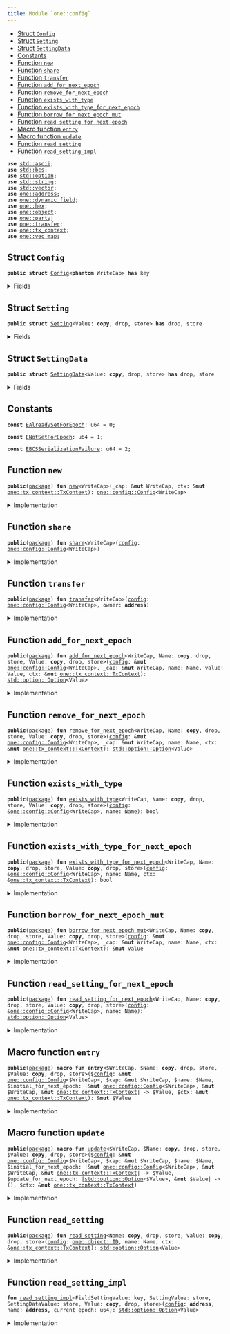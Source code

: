 ```yaml
---
title: Module `one::config`
---
```




-  [Struct `Config`](#sui_config_Config)
-  [Struct `Setting`](#sui_config_Setting)
-  [Struct `SettingData`](#sui_config_SettingData)
-  [Constants](#@Constants_0)
-  [Function `new`](#sui_config_new)
-  [Function `share`](#sui_config_share)
-  [Function `transfer`](#sui_config_transfer)
-  [Function `add_for_next_epoch`](#sui_config_add_for_next_epoch)
-  [Function `remove_for_next_epoch`](#sui_config_remove_for_next_epoch)
-  [Function `exists_with_type`](#sui_config_exists_with_type)
-  [Function `exists_with_type_for_next_epoch`](#sui_config_exists_with_type_for_next_epoch)
-  [Function `borrow_for_next_epoch_mut`](#sui_config_borrow_for_next_epoch_mut)
-  [Function `read_setting_for_next_epoch`](#sui_config_read_setting_for_next_epoch)
-  [Macro function `entry`](#sui_config_entry)
-  [Macro function `update`](#sui_config_update)
-  [Function `read_setting`](#sui_config_read_setting)
-  [Function `read_setting_impl`](#sui_config_read_setting_impl)


<pre><code><b>use</b> <a href="../std/ascii.md#std_ascii">std::ascii</a>;
<b>use</b> <a href="../std/bcs.md#std_bcs">std::bcs</a>;
<b>use</b> <a href="../std/option.md#std_option">std::option</a>;
<b>use</b> <a href="../std/string.md#std_string">std::string</a>;
<b>use</b> <a href="../std/vector.md#std_vector">std::vector</a>;
<b>use</b> <a href="../sui/address.md#sui_address">one::address</a>;
<b>use</b> <a href="../sui/dynamic_field.md#sui_dynamic_field">one::dynamic_field</a>;
<b>use</b> <a href="../sui/hex.md#sui_hex">one::hex</a>;
<b>use</b> <a href="../sui/object.md#sui_object">one::object</a>;
<b>use</b> <a href="../sui/party.md#sui_party">one::party</a>;
<b>use</b> <a href="../sui/transfer.md#sui_transfer">one::transfer</a>;
<b>use</b> <a href="../sui/tx_context.md#sui_tx_context">one::tx_context</a>;
<b>use</b> <a href="../sui/vec_map.md#sui_vec_map">one::vec_map</a>;
</code></pre>



<a name="sui_config_Config"></a>

## Struct `Config`



<pre><code><b>public</b> <b>struct</b> <a href="../sui/config.md#sui_config_Config">Config</a>&lt;<b>phantom</b> WriteCap&gt; <b>has</b> key
</code></pre>



<details>
<summary>Fields</summary>


<dl>
<dt>
<code>id: <a href="../sui/object.md#sui_object_UID">one::object::UID</a></code>
</dt>
<dd>
</dd>
</dl>


</details>

<a name="sui_config_Setting"></a>

## Struct `Setting`



<pre><code><b>public</b> <b>struct</b> <a href="../sui/config.md#sui_config_Setting">Setting</a>&lt;Value: <b>copy</b>, drop, store&gt; <b>has</b> drop, store
</code></pre>



<details>
<summary>Fields</summary>


<dl>
<dt>
<code>data: <a href="../std/option.md#std_option_Option">std::option::Option</a>&lt;<a href="../sui/config.md#sui_config_SettingData">one::config::SettingData</a>&lt;Value&gt;&gt;</code>
</dt>
<dd>
</dd>
</dl>


</details>

<a name="sui_config_SettingData"></a>

## Struct `SettingData`



<pre><code><b>public</b> <b>struct</b> <a href="../sui/config.md#sui_config_SettingData">SettingData</a>&lt;Value: <b>copy</b>, drop, store&gt; <b>has</b> drop, store
</code></pre>



<details>
<summary>Fields</summary>


<dl>
<dt>
<code>newer_value_epoch: u64</code>
</dt>
<dd>
</dd>
<dt>
<code>newer_value: <a href="../std/option.md#std_option_Option">std::option::Option</a>&lt;Value&gt;</code>
</dt>
<dd>
</dd>
<dt>
<code>older_value_opt: <a href="../std/option.md#std_option_Option">std::option::Option</a>&lt;Value&gt;</code>
</dt>
<dd>
</dd>
</dl>


</details>

<a name="@Constants_0"></a>

## Constants


<a name="sui_config_EAlreadySetForEpoch"></a>



<pre><code><b>const</b> <a href="../sui/config.md#sui_config_EAlreadySetForEpoch">EAlreadySetForEpoch</a>: u64 = 0;
</code></pre>



<a name="sui_config_ENotSetForEpoch"></a>



<pre><code><b>const</b> <a href="../sui/config.md#sui_config_ENotSetForEpoch">ENotSetForEpoch</a>: u64 = 1;
</code></pre>



<a name="sui_config_EBCSSerializationFailure"></a>



<pre><code><b>const</b> <a href="../sui/config.md#sui_config_EBCSSerializationFailure">EBCSSerializationFailure</a>: u64 = 2;
</code></pre>



<a name="sui_config_new"></a>

## Function `new`



<pre><code><b>public</b>(<a href="../sui/package.md#sui_package">package</a>) <b>fun</b> <a href="../sui/config.md#sui_config_new">new</a>&lt;WriteCap&gt;(_cap: &<b>mut</b> WriteCap, ctx: &<b>mut</b> <a href="../sui/tx_context.md#sui_tx_context_TxContext">one::tx_context::TxContext</a>): <a href="../sui/config.md#sui_config_Config">one::config::Config</a>&lt;WriteCap&gt;
</code></pre>



<details>
<summary>Implementation</summary>


<pre><code><b>public</b>(<a href="../sui/package.md#sui_package">package</a>) <b>fun</b> <a href="../sui/config.md#sui_config_new">new</a>&lt;WriteCap&gt;(_cap: &<b>mut</b> WriteCap, ctx: &<b>mut</b> TxContext): <a href="../sui/config.md#sui_config_Config">Config</a>&lt;WriteCap&gt; {
    <a href="../sui/config.md#sui_config_Config">Config</a>&lt;WriteCap&gt; { id: <a href="../sui/object.md#sui_object_new">object::new</a>(ctx) }
}
</code></pre>



</details>

<a name="sui_config_share"></a>

## Function `share`



<pre><code><b>public</b>(<a href="../sui/package.md#sui_package">package</a>) <b>fun</b> <a href="../sui/config.md#sui_config_share">share</a>&lt;WriteCap&gt;(<a href="../sui/config.md#sui_config">config</a>: <a href="../sui/config.md#sui_config_Config">one::config::Config</a>&lt;WriteCap&gt;)
</code></pre>



<details>
<summary>Implementation</summary>


<pre><code><b>public</b>(<a href="../sui/package.md#sui_package">package</a>) <b>fun</b> <a href="../sui/config.md#sui_config_share">share</a>&lt;WriteCap&gt;(<a href="../sui/config.md#sui_config">config</a>: <a href="../sui/config.md#sui_config_Config">Config</a>&lt;WriteCap&gt;) {
    <a href="../sui/transfer.md#sui_transfer_share_object">transfer::share_object</a>(<a href="../sui/config.md#sui_config">config</a>)
}
</code></pre>



</details>

<a name="sui_config_transfer"></a>

## Function `transfer`



<pre><code><b>public</b>(<a href="../sui/package.md#sui_package">package</a>) <b>fun</b> <a href="../sui/transfer.md#sui_transfer">transfer</a>&lt;WriteCap&gt;(<a href="../sui/config.md#sui_config">config</a>: <a href="../sui/config.md#sui_config_Config">one::config::Config</a>&lt;WriteCap&gt;, owner: <b>address</b>)
</code></pre>



<details>
<summary>Implementation</summary>


<pre><code><b>public</b>(<a href="../sui/package.md#sui_package">package</a>) <b>fun</b> <a href="../sui/transfer.md#sui_transfer">transfer</a>&lt;WriteCap&gt;(<a href="../sui/config.md#sui_config">config</a>: <a href="../sui/config.md#sui_config_Config">Config</a>&lt;WriteCap&gt;, owner: <b>address</b>) {
    <a href="../sui/transfer.md#sui_transfer_transfer">transfer::transfer</a>(<a href="../sui/config.md#sui_config">config</a>, owner)
}
</code></pre>



</details>

<a name="sui_config_add_for_next_epoch"></a>

## Function `add_for_next_epoch`



<pre><code><b>public</b>(<a href="../sui/package.md#sui_package">package</a>) <b>fun</b> <a href="../sui/config.md#sui_config_add_for_next_epoch">add_for_next_epoch</a>&lt;WriteCap, Name: <b>copy</b>, drop, store, Value: <b>copy</b>, drop, store&gt;(<a href="../sui/config.md#sui_config">config</a>: &<b>mut</b> <a href="../sui/config.md#sui_config_Config">one::config::Config</a>&lt;WriteCap&gt;, _cap: &<b>mut</b> WriteCap, name: Name, value: Value, ctx: &<b>mut</b> <a href="../sui/tx_context.md#sui_tx_context_TxContext">one::tx_context::TxContext</a>): <a href="../std/option.md#std_option_Option">std::option::Option</a>&lt;Value&gt;
</code></pre>



<details>
<summary>Implementation</summary>


<pre><code><b>public</b>(<a href="../sui/package.md#sui_package">package</a>) <b>fun</b> <a href="../sui/config.md#sui_config_add_for_next_epoch">add_for_next_epoch</a>&lt;
    WriteCap,
    Name: <b>copy</b> + drop + store,
    Value: <b>copy</b> + drop + store,
&gt;(
    <a href="../sui/config.md#sui_config">config</a>: &<b>mut</b> <a href="../sui/config.md#sui_config_Config">Config</a>&lt;WriteCap&gt;,
    _cap: &<b>mut</b> WriteCap,
    name: Name,
    value: Value,
    ctx: &<b>mut</b> TxContext,
): Option&lt;Value&gt; {
    <b>let</b> epoch = ctx.epoch();
    <b>if</b> (!field::exists_(&<a href="../sui/config.md#sui_config">config</a>.id, name)) {
        <b>let</b> sobj = <a href="../sui/config.md#sui_config_Setting">Setting</a> {
            data: option::some(<a href="../sui/config.md#sui_config_SettingData">SettingData</a> {
                newer_value_epoch: epoch,
                newer_value: option::some(value),
                older_value_opt: option::none(),
            }),
        };
        field::add(&<b>mut</b> <a href="../sui/config.md#sui_config">config</a>.id, name, sobj);
        option::none()
    } <b>else</b> {
        <b>let</b> sobj: &<b>mut</b> <a href="../sui/config.md#sui_config_Setting">Setting</a>&lt;Value&gt; = field::borrow_mut(&<b>mut</b> <a href="../sui/config.md#sui_config">config</a>.id, name);
        <b>let</b> <a href="../sui/config.md#sui_config_SettingData">SettingData</a> {
            newer_value_epoch,
            newer_value,
            older_value_opt,
        } = sobj.data.extract();
        <b>let</b> (older_value_opt, removed_value) = <b>if</b> (epoch &gt; newer_value_epoch) {
            // <b>if</b> the `newer_value` is <b>for</b> a previous epoch, <b>move</b> it to `older_value_opt`
            (<b>move</b> newer_value, <b>move</b> older_value_opt)
        } <b>else</b> {
            // the current epoch cannot be less than the `newer_value_epoch`
            <b>assert</b>!(epoch == newer_value_epoch);
            // <b>if</b> the `newer_value` is <b>for</b> the current epoch, then the option must be `none`
            <b>assert</b>!(newer_value.is_none(), <a href="../sui/config.md#sui_config_EAlreadySetForEpoch">EAlreadySetForEpoch</a>);
            (<b>move</b> older_value_opt, option::none())
        };
        sobj
            .data
            .fill(<a href="../sui/config.md#sui_config_SettingData">SettingData</a> {
                newer_value_epoch: epoch,
                newer_value: option::some(value),
                older_value_opt,
            });
        removed_value
    }
}
</code></pre>



</details>

<a name="sui_config_remove_for_next_epoch"></a>

## Function `remove_for_next_epoch`



<pre><code><b>public</b>(<a href="../sui/package.md#sui_package">package</a>) <b>fun</b> <a href="../sui/config.md#sui_config_remove_for_next_epoch">remove_for_next_epoch</a>&lt;WriteCap, Name: <b>copy</b>, drop, store, Value: <b>copy</b>, drop, store&gt;(<a href="../sui/config.md#sui_config">config</a>: &<b>mut</b> <a href="../sui/config.md#sui_config_Config">one::config::Config</a>&lt;WriteCap&gt;, _cap: &<b>mut</b> WriteCap, name: Name, ctx: &<b>mut</b> <a href="../sui/tx_context.md#sui_tx_context_TxContext">one::tx_context::TxContext</a>): <a href="../std/option.md#std_option_Option">std::option::Option</a>&lt;Value&gt;
</code></pre>



<details>
<summary>Implementation</summary>


<pre><code><b>public</b>(<a href="../sui/package.md#sui_package">package</a>) <b>fun</b> <a href="../sui/config.md#sui_config_remove_for_next_epoch">remove_for_next_epoch</a>&lt;
    WriteCap,
    Name: <b>copy</b> + drop + store,
    Value: <b>copy</b> + drop + store,
&gt;(
    <a href="../sui/config.md#sui_config">config</a>: &<b>mut</b> <a href="../sui/config.md#sui_config_Config">Config</a>&lt;WriteCap&gt;,
    _cap: &<b>mut</b> WriteCap,
    name: Name,
    ctx: &<b>mut</b> TxContext,
): Option&lt;Value&gt; {
    <b>let</b> epoch = ctx.epoch();
    <b>if</b> (!field::exists_(&<a href="../sui/config.md#sui_config">config</a>.id, name)) <b>return</b> option::none();
    <b>let</b> sobj: &<b>mut</b> <a href="../sui/config.md#sui_config_Setting">Setting</a>&lt;Value&gt; = field::borrow_mut(&<b>mut</b> <a href="../sui/config.md#sui_config">config</a>.id, name);
    <b>let</b> <a href="../sui/config.md#sui_config_SettingData">SettingData</a> {
        newer_value_epoch,
        newer_value,
        older_value_opt,
    } = sobj.data.extract();
    <b>let</b> (older_value_opt, removed_value) = <b>if</b> (epoch &gt; newer_value_epoch) {
        // <b>if</b> the `newer_value` is <b>for</b> a previous epoch, <b>move</b> it to `older_value_opt`
        (<b>move</b> newer_value, option::none())
    } <b>else</b> {
        // the current epoch cannot be less than the `newer_value_epoch`
        <b>assert</b>!(epoch == newer_value_epoch);
        (<b>move</b> older_value_opt, <b>move</b> newer_value)
    };
    <b>let</b> older_value_opt_is_none = older_value_opt.is_none();
    sobj
        .data
        .fill(<a href="../sui/config.md#sui_config_SettingData">SettingData</a> {
            newer_value_epoch: epoch,
            newer_value: option::none(),
            older_value_opt,
        });
    <b>if</b> (older_value_opt_is_none) {
        field::remove&lt;_, <a href="../sui/config.md#sui_config_Setting">Setting</a>&lt;Value&gt;&gt;(&<b>mut</b> <a href="../sui/config.md#sui_config">config</a>.id, name);
    };
    removed_value
}
</code></pre>



</details>

<a name="sui_config_exists_with_type"></a>

## Function `exists_with_type`



<pre><code><b>public</b>(<a href="../sui/package.md#sui_package">package</a>) <b>fun</b> <a href="../sui/config.md#sui_config_exists_with_type">exists_with_type</a>&lt;WriteCap, Name: <b>copy</b>, drop, store, Value: <b>copy</b>, drop, store&gt;(<a href="../sui/config.md#sui_config">config</a>: &<a href="../sui/config.md#sui_config_Config">one::config::Config</a>&lt;WriteCap&gt;, name: Name): bool
</code></pre>



<details>
<summary>Implementation</summary>


<pre><code><b>public</b>(<a href="../sui/package.md#sui_package">package</a>) <b>fun</b> <a href="../sui/config.md#sui_config_exists_with_type">exists_with_type</a>&lt;
    WriteCap,
    Name: <b>copy</b> + drop + store,
    Value: <b>copy</b> + drop + store,
&gt;(
    <a href="../sui/config.md#sui_config">config</a>: &<a href="../sui/config.md#sui_config_Config">Config</a>&lt;WriteCap&gt;,
    name: Name,
): bool {
    field::exists_with_type&lt;_, <a href="../sui/config.md#sui_config_Setting">Setting</a>&lt;Value&gt;&gt;(&<a href="../sui/config.md#sui_config">config</a>.id, name)
}
</code></pre>



</details>

<a name="sui_config_exists_with_type_for_next_epoch"></a>

## Function `exists_with_type_for_next_epoch`



<pre><code><b>public</b>(<a href="../sui/package.md#sui_package">package</a>) <b>fun</b> <a href="../sui/config.md#sui_config_exists_with_type_for_next_epoch">exists_with_type_for_next_epoch</a>&lt;WriteCap, Name: <b>copy</b>, drop, store, Value: <b>copy</b>, drop, store&gt;(<a href="../sui/config.md#sui_config">config</a>: &<a href="../sui/config.md#sui_config_Config">one::config::Config</a>&lt;WriteCap&gt;, name: Name, ctx: &<a href="../sui/tx_context.md#sui_tx_context_TxContext">one::tx_context::TxContext</a>): bool
</code></pre>



<details>
<summary>Implementation</summary>


<pre><code><b>public</b>(<a href="../sui/package.md#sui_package">package</a>) <b>fun</b> <a href="../sui/config.md#sui_config_exists_with_type_for_next_epoch">exists_with_type_for_next_epoch</a>&lt;
    WriteCap,
    Name: <b>copy</b> + drop + store,
    Value: <b>copy</b> + drop + store,
&gt;(
    <a href="../sui/config.md#sui_config">config</a>: &<a href="../sui/config.md#sui_config_Config">Config</a>&lt;WriteCap&gt;,
    name: Name,
    ctx: &TxContext,
): bool {
    field::exists_with_type&lt;_, <a href="../sui/config.md#sui_config_Setting">Setting</a>&lt;Value&gt;&gt;(&<a href="../sui/config.md#sui_config">config</a>.id, name) && {
        <b>let</b> epoch = ctx.epoch();
        <b>let</b> sobj: &<a href="../sui/config.md#sui_config_Setting">Setting</a>&lt;Value&gt; = field::borrow(&<a href="../sui/config.md#sui_config">config</a>.id, name);
        epoch == sobj.data.<a href="../sui/borrow.md#sui_borrow">borrow</a>().newer_value_epoch &&
        sobj.data.<a href="../sui/borrow.md#sui_borrow">borrow</a>().newer_value.is_some()
    }
}
</code></pre>



</details>

<a name="sui_config_borrow_for_next_epoch_mut"></a>

## Function `borrow_for_next_epoch_mut`



<pre><code><b>public</b>(<a href="../sui/package.md#sui_package">package</a>) <b>fun</b> <a href="../sui/config.md#sui_config_borrow_for_next_epoch_mut">borrow_for_next_epoch_mut</a>&lt;WriteCap, Name: <b>copy</b>, drop, store, Value: <b>copy</b>, drop, store&gt;(<a href="../sui/config.md#sui_config">config</a>: &<b>mut</b> <a href="../sui/config.md#sui_config_Config">one::config::Config</a>&lt;WriteCap&gt;, _cap: &<b>mut</b> WriteCap, name: Name, ctx: &<b>mut</b> <a href="../sui/tx_context.md#sui_tx_context_TxContext">one::tx_context::TxContext</a>): &<b>mut</b> Value
</code></pre>



<details>
<summary>Implementation</summary>


<pre><code><b>public</b>(<a href="../sui/package.md#sui_package">package</a>) <b>fun</b> <a href="../sui/config.md#sui_config_borrow_for_next_epoch_mut">borrow_for_next_epoch_mut</a>&lt;
    WriteCap,
    Name: <b>copy</b> + drop + store,
    Value: <b>copy</b> + drop + store,
&gt;(
    <a href="../sui/config.md#sui_config">config</a>: &<b>mut</b> <a href="../sui/config.md#sui_config_Config">Config</a>&lt;WriteCap&gt;,
    _cap: &<b>mut</b> WriteCap,
    name: Name,
    ctx: &<b>mut</b> TxContext,
): &<b>mut</b> Value {
    <b>let</b> epoch = ctx.epoch();
    <b>let</b> sobj: &<b>mut</b> <a href="../sui/config.md#sui_config_Setting">Setting</a>&lt;Value&gt; = field::borrow_mut(&<b>mut</b> <a href="../sui/config.md#sui_config">config</a>.id, name);
    <b>let</b> data = sobj.data.borrow_mut();
    <b>assert</b>!(data.newer_value_epoch == epoch, <a href="../sui/config.md#sui_config_ENotSetForEpoch">ENotSetForEpoch</a>);
    <b>assert</b>!(data.newer_value.is_some(), <a href="../sui/config.md#sui_config_ENotSetForEpoch">ENotSetForEpoch</a>);
    data.newer_value.borrow_mut()
}
</code></pre>



</details>

<a name="sui_config_read_setting_for_next_epoch"></a>

## Function `read_setting_for_next_epoch`



<pre><code><b>public</b>(<a href="../sui/package.md#sui_package">package</a>) <b>fun</b> <a href="../sui/config.md#sui_config_read_setting_for_next_epoch">read_setting_for_next_epoch</a>&lt;WriteCap, Name: <b>copy</b>, drop, store, Value: <b>copy</b>, drop, store&gt;(<a href="../sui/config.md#sui_config">config</a>: &<a href="../sui/config.md#sui_config_Config">one::config::Config</a>&lt;WriteCap&gt;, name: Name): <a href="../std/option.md#std_option_Option">std::option::Option</a>&lt;Value&gt;
</code></pre>



<details>
<summary>Implementation</summary>


<pre><code><b>public</b>(<a href="../sui/package.md#sui_package">package</a>) <b>fun</b> <a href="../sui/config.md#sui_config_read_setting_for_next_epoch">read_setting_for_next_epoch</a>&lt;
    WriteCap,
    Name: <b>copy</b> + drop + store,
    Value: <b>copy</b> + drop + store,
&gt;(
    <a href="../sui/config.md#sui_config">config</a>: &<a href="../sui/config.md#sui_config_Config">Config</a>&lt;WriteCap&gt;,
    name: Name,
): Option&lt;Value&gt; {
    <b>if</b> (!field::exists_with_type&lt;_, <a href="../sui/config.md#sui_config_Setting">Setting</a>&lt;Value&gt;&gt;(&<a href="../sui/config.md#sui_config">config</a>.id, name)) <b>return</b> option::none();
    <b>let</b> sobj: &<a href="../sui/config.md#sui_config_Setting">Setting</a>&lt;Value&gt; = field::borrow(&<a href="../sui/config.md#sui_config">config</a>.id, name);
    <b>let</b> data = sobj.data.<a href="../sui/borrow.md#sui_borrow">borrow</a>();
    data.newer_value
}
</code></pre>



</details>

<a name="sui_config_entry"></a>

## Macro function `entry`



<pre><code><b>public</b>(<a href="../sui/package.md#sui_package">package</a>) <b>macro</b> <b>fun</b> <b>entry</b>&lt;$WriteCap, $Name: <b>copy</b>, drop, store, $Value: <b>copy</b>, drop, store&gt;($<a href="../sui/config.md#sui_config">config</a>: &<b>mut</b> <a href="../sui/config.md#sui_config_Config">one::config::Config</a>&lt;$WriteCap&gt;, $cap: &<b>mut</b> $WriteCap, $name: $Name, $initial_for_next_epoch: |&<b>mut</b> <a href="../sui/config.md#sui_config_Config">one::config::Config</a>&lt;$WriteCap&gt;, &<b>mut</b> $WriteCap, &<b>mut</b> <a href="../sui/tx_context.md#sui_tx_context_TxContext">one::tx_context::TxContext</a>| -&gt; $Value, $ctx: &<b>mut</b> <a href="../sui/tx_context.md#sui_tx_context_TxContext">one::tx_context::TxContext</a>): &<b>mut</b> $Value
</code></pre>



<details>
<summary>Implementation</summary>


<pre><code><b>public</b>(<a href="../sui/package.md#sui_package">package</a>) <b>macro</b> <b>fun</b> <b>entry</b>&lt;$WriteCap, $Name: <b>copy</b> + drop + store, $Value: <b>copy</b> + drop + store&gt;(
    $<a href="../sui/config.md#sui_config">config</a>: &<b>mut</b> <a href="../sui/config.md#sui_config_Config">Config</a>&lt;$WriteCap&gt;,
    $cap: &<b>mut</b> $WriteCap,
    $name: $Name,
    $initial_for_next_epoch: |&<b>mut</b> <a href="../sui/config.md#sui_config_Config">Config</a>&lt;$WriteCap&gt;, &<b>mut</b> $WriteCap, &<b>mut</b> TxContext| -&gt; $Value,
    $ctx: &<b>mut</b> TxContext,
): &<b>mut</b> $Value {
    <b>let</b> <a href="../sui/config.md#sui_config">config</a> = $<a href="../sui/config.md#sui_config">config</a>;
    <b>let</b> cap = $cap;
    <b>let</b> name = $name;
    <b>let</b> ctx = $ctx;
    <b>if</b> (!<a href="../sui/config.md#sui_config">config</a>.<a href="../sui/config.md#sui_config_exists_with_type_for_next_epoch">exists_with_type_for_next_epoch</a>&lt;_, _, $Value&gt;(name, ctx)) {
        <b>let</b> initial = $initial_for_next_epoch(<a href="../sui/config.md#sui_config">config</a>, cap, ctx);
        <a href="../sui/config.md#sui_config">config</a>.<a href="../sui/config.md#sui_config_add_for_next_epoch">add_for_next_epoch</a>(cap, name, initial, ctx);
    };
    <a href="../sui/config.md#sui_config">config</a>.<a href="../sui/config.md#sui_config_borrow_for_next_epoch_mut">borrow_for_next_epoch_mut</a>(cap, name, ctx)
}
</code></pre>



</details>

<a name="sui_config_update"></a>

## Macro function `update`



<pre><code><b>public</b>(<a href="../sui/package.md#sui_package">package</a>) <b>macro</b> <b>fun</b> <a href="../sui/config.md#sui_config_update">update</a>&lt;$WriteCap, $Name: <b>copy</b>, drop, store, $Value: <b>copy</b>, drop, store&gt;($<a href="../sui/config.md#sui_config">config</a>: &<b>mut</b> <a href="../sui/config.md#sui_config_Config">one::config::Config</a>&lt;$WriteCap&gt;, $cap: &<b>mut</b> $WriteCap, $name: $Name, $initial_for_next_epoch: |&<b>mut</b> <a href="../sui/config.md#sui_config_Config">one::config::Config</a>&lt;$WriteCap&gt;, &<b>mut</b> $WriteCap, &<b>mut</b> <a href="../sui/tx_context.md#sui_tx_context_TxContext">one::tx_context::TxContext</a>| -&gt; $Value, $update_for_next_epoch: |<a href="../std/option.md#std_option_Option">std::option::Option</a>&lt;$Value&gt;, &<b>mut</b> $Value| -&gt; (), $ctx: &<b>mut</b> <a href="../sui/tx_context.md#sui_tx_context_TxContext">one::tx_context::TxContext</a>)
</code></pre>



<details>
<summary>Implementation</summary>


<pre><code><b>public</b>(<a href="../sui/package.md#sui_package">package</a>) <b>macro</b> <b>fun</b> <a href="../sui/config.md#sui_config_update">update</a>&lt;
    $WriteCap,
    $Name: <b>copy</b> + drop + store,
    $Value: <b>copy</b> + drop + store,
&gt;(
    $<a href="../sui/config.md#sui_config">config</a>: &<b>mut</b> <a href="../sui/config.md#sui_config_Config">Config</a>&lt;$WriteCap&gt;,
    $cap: &<b>mut</b> $WriteCap,
    $name: $Name,
    $initial_for_next_epoch: |&<b>mut</b> <a href="../sui/config.md#sui_config_Config">Config</a>&lt;$WriteCap&gt;, &<b>mut</b> $WriteCap, &<b>mut</b> TxContext| -&gt; $Value,
    $update_for_next_epoch: |Option&lt;$Value&gt;, &<b>mut</b> $Value|,
    $ctx: &<b>mut</b> TxContext,
) {
    <b>let</b> <a href="../sui/config.md#sui_config">config</a> = $<a href="../sui/config.md#sui_config">config</a>;
    <b>let</b> cap = $cap;
    <b>let</b> name = $name;
    <b>let</b> ctx = $ctx;
    <b>let</b> old_value_opt = <b>if</b> (!<a href="../sui/config.md#sui_config">config</a>.<a href="../sui/config.md#sui_config_exists_with_type_for_next_epoch">exists_with_type_for_next_epoch</a>&lt;_, _, $Value&gt;(name, ctx)) {
        <b>let</b> initial = $initial_for_next_epoch(<a href="../sui/config.md#sui_config">config</a>, cap, ctx);
        <a href="../sui/config.md#sui_config">config</a>.<a href="../sui/config.md#sui_config_add_for_next_epoch">add_for_next_epoch</a>(cap, name, initial, ctx)
    } <b>else</b> {
        option::none()
    };
    $update_for_next_epoch(old_value_opt, <a href="../sui/config.md#sui_config">config</a>.<a href="../sui/config.md#sui_config_borrow_for_next_epoch_mut">borrow_for_next_epoch_mut</a>(cap, name, ctx));
}
</code></pre>



</details>

<a name="sui_config_read_setting"></a>

## Function `read_setting`



<pre><code><b>public</b>(<a href="../sui/package.md#sui_package">package</a>) <b>fun</b> <a href="../sui/config.md#sui_config_read_setting">read_setting</a>&lt;Name: <b>copy</b>, drop, store, Value: <b>copy</b>, drop, store&gt;(<a href="../sui/config.md#sui_config">config</a>: <a href="../sui/object.md#sui_object_ID">one::object::ID</a>, name: Name, ctx: &<a href="../sui/tx_context.md#sui_tx_context_TxContext">one::tx_context::TxContext</a>): <a href="../std/option.md#std_option_Option">std::option::Option</a>&lt;Value&gt;
</code></pre>



<details>
<summary>Implementation</summary>


<pre><code><b>public</b>(<a href="../sui/package.md#sui_package">package</a>) <b>fun</b> <a href="../sui/config.md#sui_config_read_setting">read_setting</a>&lt;Name: <b>copy</b> + drop + store, Value: <b>copy</b> + drop + store&gt;(
    <a href="../sui/config.md#sui_config">config</a>: ID,
    name: Name,
    ctx: &TxContext,
): Option&lt;Value&gt; {
    <b>use</b> <a href="../sui/dynamic_field.md#sui_dynamic_field_Field">one::dynamic_field::Field</a>;
    <b>let</b> config_id = <a href="../sui/config.md#sui_config">config</a>.to_address();
    <b>let</b> setting_df = field::hash_type_and_key(config_id, name);
    <a href="../sui/config.md#sui_config_read_setting_impl">read_setting_impl</a>&lt;Field&lt;Name, <a href="../sui/config.md#sui_config_Setting">Setting</a>&lt;Value&gt;&gt;, <a href="../sui/config.md#sui_config_Setting">Setting</a>&lt;Value&gt;, <a href="../sui/config.md#sui_config_SettingData">SettingData</a>&lt;Value&gt;, Value&gt;(
        config_id,
        setting_df,
        ctx.epoch(),
    )
}
</code></pre>



</details>

<a name="sui_config_read_setting_impl"></a>

## Function `read_setting_impl`



<pre><code><b>fun</b> <a href="../sui/config.md#sui_config_read_setting_impl">read_setting_impl</a>&lt;FieldSettingValue: key, SettingValue: store, SettingDataValue: store, Value: <b>copy</b>, drop, store&gt;(<a href="../sui/config.md#sui_config">config</a>: <b>address</b>, name: <b>address</b>, current_epoch: u64): <a href="../std/option.md#std_option_Option">std::option::Option</a>&lt;Value&gt;
</code></pre>



<details>
<summary>Implementation</summary>


<pre><code><b>native</b> <b>fun</b> <a href="../sui/config.md#sui_config_read_setting_impl">read_setting_impl</a>&lt;
    FieldSettingValue: key,
    SettingValue: store,
    SettingDataValue: store,
    Value: <b>copy</b> + drop + store,
&gt;(
    <a href="../sui/config.md#sui_config">config</a>: <b>address</b>,
    name: <b>address</b>,
    current_epoch: u64,
): Option&lt;Value&gt;;
</code></pre>



</details>
